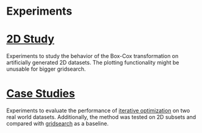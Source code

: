 # Experiments

#  [2D Study](2d.py)

Experiments to study the behavior of the Box-Cox transformation on artificially generated 2D datasets. 
The plotting functionality might be unusable for bigger gridsearch. 

# [Case Studies](case_studies.py)

Experiments to evaluate the performance of [iterative optimization](../boxcox/optimization/iterative_optimization.py) 
on two real world datasets. Additionally, the method was tested on 2D subsets and compared with
[gridsearch](../boxcox/optimization/gridsearch2D.py) as a baseline.
